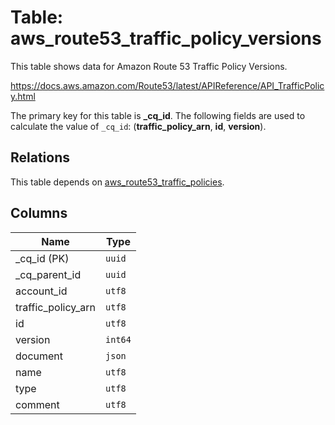 # Table: aws_route53_traffic_policy_versions

This table shows data for Amazon Route 53 Traffic Policy Versions.

https://docs.aws.amazon.com/Route53/latest/APIReference/API_TrafficPolicy.html

The primary key for this table is **_cq_id**.
The following fields are used to calculate the value of `_cq_id`: (**traffic_policy_arn**, **id**, **version**).
## Relations

This table depends on [aws_route53_traffic_policies](aws_route53_traffic_policies.md).

## Columns

| Name          | Type          |
| ------------- | ------------- |
|_cq_id (PK)|`uuid`|
|_cq_parent_id|`uuid`|
|account_id|`utf8`|
|traffic_policy_arn|`utf8`|
|id|`utf8`|
|version|`int64`|
|document|`json`|
|name|`utf8`|
|type|`utf8`|
|comment|`utf8`|